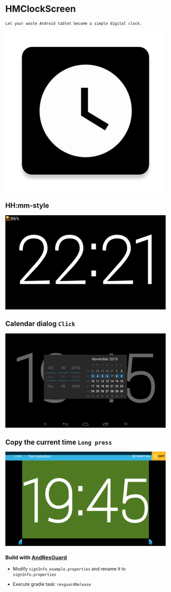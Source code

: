 # HMClockScreen

`Let your waste Android tablet become a simple digital clock.`

![icon](app/src/main/ic_launcher-web.png)

## HH:mm-style

![screenshot](screenshots\Screenshot_2020-03-02-22-21-23.png)

## Calendar dialog `Click`

![screenshot](screenshots/Screenshot_2019-11-07-19-45-11.png)

## Copy the current time `Long press`

![screenshot](screenshots/Screenshot_2019-11-07-19-45-37.png)


###  Build with [AndResGuard](https://github.com/shwenzhang/AndResGuard)

* Modify `signInfo_example.properties` and rename it to `signInfo.properties`

* Execute gradle task: `resguardRelease`